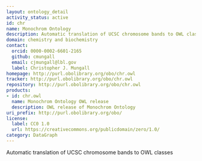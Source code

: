 ```yaml
---
layout: ontology_detail
activity_status: active
id: chr
name: Monochrom Ontology
description: Automatic translation of UCSC chromosome bands to OWL classes
domain: chemistry and biochemistry
contact:
  orcid: 0000-0002-6601-2165
  github: cmungall
  email: cjmungall@lbl.gov
  label: Christopher J. Mungall
homepage: http://purl.obolibrary.org/obo/chr.owl
tracker: http://purl.obolibrary.org/obo/chr.owl
repository: http://purl.obolibrary.org/obo/chr.owl
products:
- id: chr.owl
  name: Monochrom Ontology OWL release
  description: OWL release of Monochrom Ontology
uri_prefix: http://purl.obolibrary.org/obo/
license:
  label: CC0 1.0
  url: https://creativecommons.org/publicdomain/zero/1.0/
category: DataGraph
---
```


Automatic translation of UCSC chromosome bands to OWL classes

